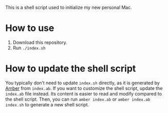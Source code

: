 This is a shell script used to initialize my new personal Mac.
# How to use
1. Download this repository.
2. Run `./index.sh`
# How to update the shell script
You typically don’t need to update `index.sh` directly, as it is generated by [Amber](https://amber-lang.com/) from `index.ab`.
If you want to customize the shell script, update the `index.ab` file instead. Its content is easier to read and modify compared to the shell script. Then, you can run `amber index.ab` or `amber index.ab index.sh` to generate a new shell script.